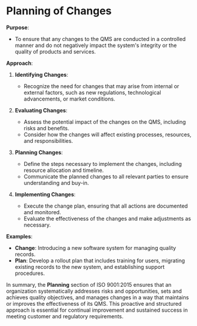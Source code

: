 # Planning of Changes

**Purpose**:
- To ensure that any changes to the QMS are conducted in a controlled manner and do not negatively impact the system's integrity or the quality of products and services.

**Approach**:
1. **Identifying Changes**:
   - Recognize the need for changes that may arise from internal or external factors, such as new regulations, technological advancements, or market conditions.

2. **Evaluating Changes**:
   - Assess the potential impact of the changes on the QMS, including risks and benefits.
   - Consider how the changes will affect existing processes, resources, and responsibilities.

3. **Planning Changes**:
   - Define the steps necessary to implement the changes, including resource allocation and timeline.
   - Communicate the planned changes to all relevant parties to ensure understanding and buy-in.

4. **Implementing Changes**:
   - Execute the change plan, ensuring that all actions are documented and monitored.
   - Evaluate the effectiveness of the changes and make adjustments as necessary.

**Examples**:
- **Change**: Introducing a new software system for managing quality records.
- **Plan**: Develop a rollout plan that includes training for users, migrating existing records to the new system, and establishing support procedures.

In summary, the **Planning** section of ISO 9001:2015 ensures that an organization systematically addresses risks and opportunities, sets and achieves quality objectives, and manages changes in a way that maintains or improves the effectiveness of its QMS. This proactive and structured approach is essential for continual improvement and sustained success in meeting customer and regulatory requirements.
